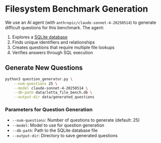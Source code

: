 # Filesystem Benchmark Generation

We use an AI agent (with `anthropic/claude-sonnet-4-20250514`) to generate difficult questions for this benchmark. The agent: 
1. Explores a [SQLite database](data/letta_file_bench.db)
2. Finds unique identifiers and relationships
3. Creates questions that require multiple file lookups
4. Verifies answers through SQL execution

## Generate New Questions

```bash
python3 question_generator.py \
    --num-questions 25 \
    --model claude-sonnet-4-20250514 \
    --db-path data/letta_file_bench.db \
    --output-dir data/generated_questions
```

### Parameters for Question Generation

- `--num-questions`: Number of questions to generate (default: 25)
- `--model`: Model to use for question generation
- `--db-path`: Path to the SQLite database file
- `--output-dir`: Directory to save generated questions
